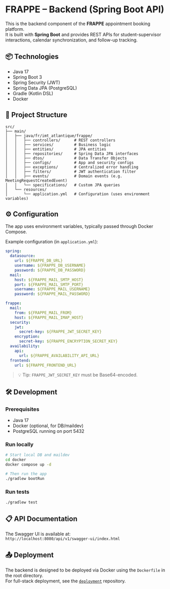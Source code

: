 # FRAPPE – Backend (Spring Boot API)

This is the backend component of the **FRAPPE** appointment booking platform.  
It is built with **Spring Boot** and provides REST APIs for student-supervisor interactions, calendar synchronization, and follow-up tracking.

## 📦 Technologies

- Java 17
- Spring Boot 3
- Spring Security (JWT)
- Spring Data JPA (PostgreSQL)
- Gradle (Kotlin DSL)
- Docker

## 📁 Project Structure

```
src/
├── main/
│   ├── java/fr/imt_atlantique/frappe/
│   │   ├── controllers/      # REST controllers
│   │   ├── services/         # Business logic
│   │   ├── entities/         # JPA entities
│   │   ├── repositories/     # Spring Data JPA interfaces
│   │   ├── dtos/             # Data Transfer Objects
│   │   ├── configs/          # App and security configs
│   │   ├── exceptions/       # Centralized error handling
│   │   ├── filters/          # JWT authentication filter
│   │   ├── events/           # Domain events (e.g. MeetingRequestCreatedEvent)
│   │   └── specifications/   # Custom JPA queries
│   └── resources/
│       └── application.yml   # Configuration (uses environment variables)
```

## ⚙️ Configuration

The app uses environment variables, typically passed through Docker Compose.

Example configuration (in `application.yml`):

```yaml
spring:
  datasource:
    url: ${FRAPPE_DB_URL}
    username: ${FRAPPE_DB_USERNAME}
    password: ${FRAPPE_DB_PASSWORD}
  mail:
    host: ${FRAPPE_MAIL_SMTP_HOST}
    port: ${FRAPPE_MAIL_SMTP_PORT}
    username: ${FRAPPE_MAIL_USERNAME}
    password: ${FRAPPE_MAIL_PASSWORD}

frappe:
  mail:
    from: ${FRAPPE_MAIL_FROM}
    host: ${FRAPPE_MAIL_IMAP_HOST}
  security:
    jwt:
      secret-key: ${FRAPPE_JWT_SECRET_KEY}
    encryption:
      secret-key: ${FRAPPE_ENCRYPTION_SECRET_KEY}
  availability:
    api:
      url: ${FRAPPE_AVAILABILITY_API_URL}
  frontend:
    url: ${FRAPPE_FRONTEND_URL}
```

> 💡 Tip: `FRAPPE_JWT_SECRET_KEY` must be Base64-encoded.

## 🛠️ Development

### Prerequisites

- Java 17
- Docker (optional, for DB/maildev)
- PostgreSQL running on port 5432

### Run locally

```bash
# Start local DB and maildev
cd docker
docker compose up -d

# Then run the app
./gradlew bootRun
```

### Run tests

```bash
./gradlew test
```

## 📋 API Documentation

The Swagger UI is available at:  
`http://localhost:8080/api/v1/swagger-ui/index.html`

## 📤 Deployment

The backend is designed to be deployed via Docker using the `Dockerfile` in the root directory.  
For full-stack deployment, see the [`deployment`](https://gitlab-df.imt-atlantique.fr/frappe/deployment) repository.